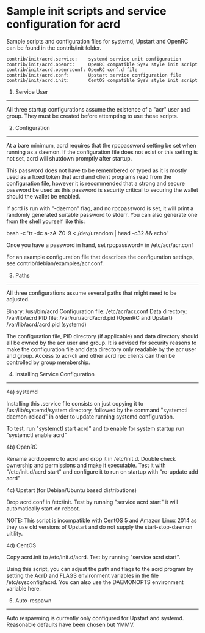 Sample init scripts and service configuration for acrd
==========================================================

Sample scripts and configuration files for systemd, Upstart and OpenRC
can be found in the contrib/init folder.

    contrib/init/acrd.service:    systemd service unit configuration
    contrib/init/acrd.openrc:     OpenRC compatible SysV style init script
    contrib/init/acrd.openrcconf: OpenRC conf.d file
    contrib/init/acrd.conf:       Upstart service configuration file
    contrib/init/acrd.init:       CentOS compatible SysV style init script

1. Service User
---------------------------------

All three startup configurations assume the existence of a "acr" user
and group.  They must be created before attempting to use these scripts.

2. Configuration
---------------------------------

At a bare minimum, acrd requires that the rpcpassword setting be set
when running as a daemon.  If the configuration file does not exist or this
setting is not set, acrd will shutdown promptly after startup.

This password does not have to be remembered or typed as it is mostly used
as a fixed token that acrd and client programs read from the configuration
file, however it is recommended that a strong and secure password be used
as this password is security critical to securing the wallet should the
wallet be enabled.

If acrd is run with "-daemon" flag, and no rpcpassword is set, it will
print a randomly generated suitable password to stderr.  You can also
generate one from the shell yourself like this:

bash -c 'tr -dc a-zA-Z0-9 < /dev/urandom | head -c32 && echo'

Once you have a password in hand, set rpcpassword= in /etc/acr/acr.conf

For an example configuration file that describes the configuration settings,
see contrib/debian/examples/acr.conf.

3. Paths
---------------------------------

All three configurations assume several paths that might need to be adjusted.

Binary:              /usr/bin/acrd
Configuration file:  /etc/acr/acr.conf
Data directory:      /var/lib/acrd
PID file:            /var/run/acrd/acrd.pid (OpenRC and Upstart)
                     /var/lib/acrd/acrd.pid (systemd)

The configuration file, PID directory (if applicable) and data directory
should all be owned by the acr user and group.  It is advised for security
reasons to make the configuration file and data directory only readable by the
acr user and group.  Access to acr-cli and other acrd rpc clients
can then be controlled by group membership.

4. Installing Service Configuration
-----------------------------------

4a) systemd

Installing this .service file consists on just copying it to
/usr/lib/systemd/system directory, followed by the command
"systemctl daemon-reload" in order to update running systemd configuration.

To test, run "systemctl start acrd" and to enable for system startup run
"systemctl enable acrd"

4b) OpenRC

Rename acrd.openrc to acrd and drop it in /etc/init.d.  Double
check ownership and permissions and make it executable.  Test it with
"/etc/init.d/acrd start" and configure it to run on startup with
"rc-update add acrd"

4c) Upstart (for Debian/Ubuntu based distributions)

Drop acrd.conf in /etc/init.  Test by running "service acrd start"
it will automatically start on reboot.

NOTE: This script is incompatible with CentOS 5 and Amazon Linux 2014 as they
use old versions of Upstart and do not supply the start-stop-daemon uitility.

4d) CentOS

Copy acrd.init to /etc/init.d/acrd. Test by running "service acrd start".

Using this script, you can adjust the path and flags to the acrd program by
setting the AcrD and FLAGS environment variables in the file
/etc/sysconfig/acrd. You can also use the DAEMONOPTS environment variable here.

5. Auto-respawn
-----------------------------------

Auto respawning is currently only configured for Upstart and systemd.
Reasonable defaults have been chosen but YMMV.
